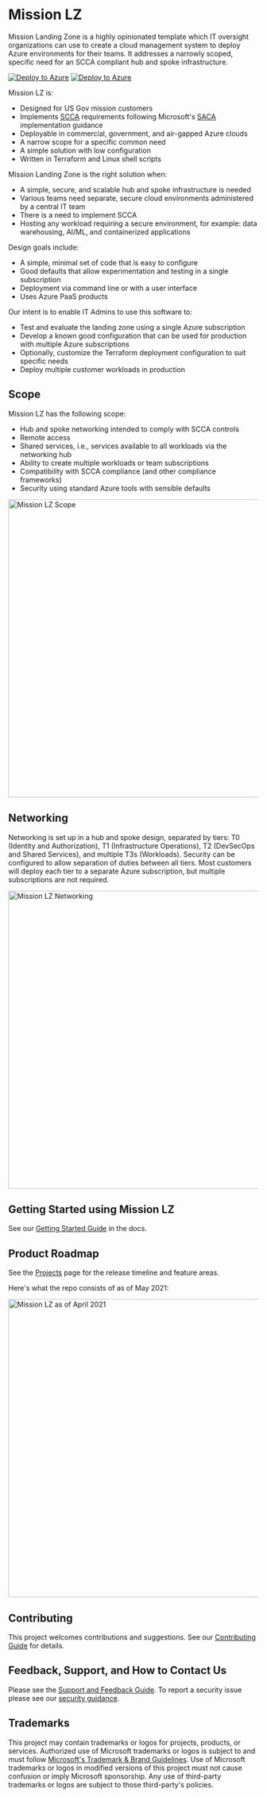 # Mission LZ

Mission Landing Zone is a highly opinionated template which IT oversight organizations can use to create a cloud management system to deploy Azure environments for their teams. It addresses a narrowly scoped, specific need for an SCCA compliant hub and spoke infrastructure.

[![Deploy to Azure](https://aka.ms/deploytoazurebutton)](https://portal.azure.com/#create/Microsoft.Template/uri/https%3A%2F%2Fraw.githubusercontent.com%2FAzure%2Fmissionlz%2Fglennmusa%2Farmdispatch%2Fsrc%2Fbuild%2Farm_quickstart%2FmainTemplate.json)
[![Deploy to Azure](https://aka.ms/deploytoazuregovbutton)](https://portal.azure.us/#create/Microsoft.Template/uri/https%3A%2F%2Fraw.githubusercontent.com%2FAzure%2Fmissionlz%2Fglennmusa%2Farmdispatch%2Fsrc%2Fbuild%2Farm_quickstart%2FmainTemplate.json)

Mission LZ is:

- Designed for US Gov mission customers​
- Implements [SCCA](https://docs.microsoft.com/en-us/azure/azure-government/compliance/secure-azure-computing-architecture) requirements following Microsoft's [SACA](https://aka.ms/saca) implementation guidance
- Deployable in commercial, government, and air-gapped Azure clouds
- A narrow scope for a specific common need​
- A simple solution with low configuration​
- Written in Terraform and Linux shell scripts

Mission Landing Zone is the right solution when:

- A simple, secure, and scalable hub and spoke infrastructure is needed
- Various teams need separate, secure cloud environments administered by a central IT team
- There is a need to implement SCCA
- Hosting any workload requiring a secure environment, for example: data warehousing, AI/ML, and containerized applications

Design goals include:

- A simple, minimal set of code that is easy to configure
- Good defaults that allow experimentation and testing in a single subscription
- Deployment via command line or with a user interface
- Uses Azure PaaS products

Our intent is to enable IT Admins to use this software to:

- Test and evaluate the landing zone using a single Azure subscription
- Develop a known good configuration that can be used for production with multiple Azure subscriptions
- Optionally, customize the Terraform deployment configuration to suit specific needs
- Deploy multiple customer workloads in production

## Scope

Mission LZ has the following scope:

- Hub and spoke networking intended to comply with SCCA controls
- Remote access
- Shared services, i.e., services available to all workloads via the networking hub
- Ability to create multiple workloads or team subscriptions
- Compatibility with SCCA compliance (and other compliance frameworks)
- Security using standard Azure tools with sensible defaults

<!-- markdownlint-disable MD033 -->
<!-- allow html for images so that they can be sized -->
<img src="src/docs/images/scope.png" alt="Mission LZ Scope" width="600" />
<!-- markdownlint-enable MD033 -->

## Networking

Networking is set up in a hub and spoke design, separated by tiers: T0 (Identity and Authorization), T1 (Infrastructure Operations), T2 (DevSecOps and Shared Services), and multiple T3s (Workloads). Security can be configured to allow separation of duties between all tiers. Most customers will deploy each tier to a separate Azure subscription, but multiple subscriptions are not required.

<!-- markdownlint-disable MD033 -->
<img src="src/docs/images/networking.png" alt="Mission LZ Networking" width="600" />
<!-- markdownlint-enable MD033 -->

## Getting Started using Mission LZ

See our [Getting Started Guide](src/docs/getting-started.md) in the docs.

## Product Roadmap

See the [Projects](https://github.com/Azure/missionlz/projects) page for the release timeline and feature areas.

Here's what the repo consists of as of May 2021:

<!-- markdownlint-disable MD033 -->
<img src="src/docs/images/missionlz_as_of_may2021.png" alt="Mission LZ as of April 2021" width="600" />
<!-- markdownlint-enable MD033 -->

## Contributing

This project welcomes contributions and suggestions. See our [Contributing Guide](CONTRIBUTING.md) for details.

## Feedback, Support, and How to Contact Us

Please see the [Support and Feedback Guide](SUPPORT.md). To report a security issue please see our [security guidance](./SECURITY.md).

## Trademarks

This project may contain trademarks or logos for projects, products, or services. Authorized use of Microsoft
trademarks or logos is subject to and must follow
[Microsoft's Trademark & Brand Guidelines](https://www.microsoft.com/en-us/legal/intellectualproperty/trademarks/usage/general).
Use of Microsoft trademarks or logos in modified versions of this project must not cause confusion or imply Microsoft sponsorship.
Any use of third-party trademarks or logos are subject to those third-party's policies.
